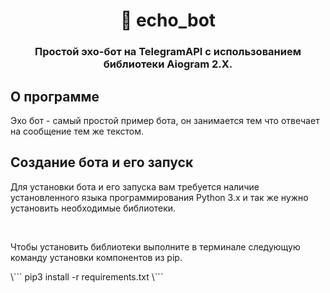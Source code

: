 <h1 align='center'>🤖 echo_bot</h1>
<h3 align='center'>Простой эхо-бот на TelegramAPI с использованием библиотеки Aiogram 2.X.</h3>

## О программе
<p align='left'>Эхо бот - самый простой пример бота, он занимается тем что отвечает на сообщение тем же текстом.</p>

## Создание бота и его запуск
<p align='left'>Для установки бота и его запуска вам требуется наличие установленного языка программирования Python 3.x и так же нужно установить необходимые библиотеки.</p>
<br>
<p>Чтобы установить библиотеки выполните в терминале следующую команду установки компонентов из pip.</p>
\```
pip3 install -r requirements.txt
\```

